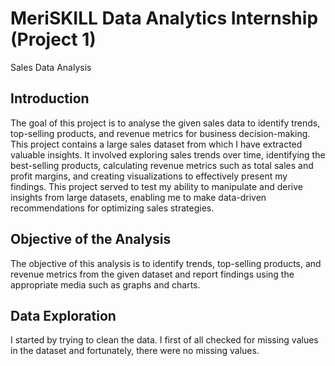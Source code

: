 # MeriSKILL Data Analytics Internship (Project 1)
Sales Data Analysis

## Introduction

The goal of this project is to analyse the given sales data to identify trends, top-selling products, and revenue metrics for business decision-making. This project contains a large sales dataset from which I have extracted valuable insights. It involved exploring sales trends over time, identifying the best-selling products, calculating revenue metrics such as total sales and profit margins, and creating visualizations to effectively present my findings. This project served to test my ability to manipulate and derive insights from large datasets, enabling me to make data-driven recommendations for optimizing sales strategies.

## Objective of the Analysis

The objective of this analysis is to identify trends, top-selling products, and revenue metrics from the given dataset and report findings using the appropriate media such as graphs and charts.

## Data Exploration

I started by trying to clean the data. I first of all checked for missing values in the dataset and fortunately, there were no missing values.

